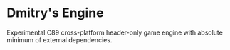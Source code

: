 # Dmitry's Engine

Experimental C89 cross-platform header-only game engine with absolute minimum of external dependencies.
